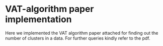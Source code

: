 # VAT-algorithm paper implementation
Here we implemented the VAT algorithm paper attached for finding out the number of clusters in a data.
For further queries kindly refer to the pdf.
